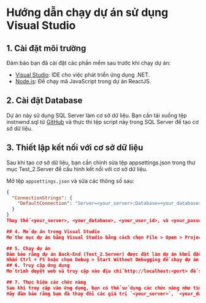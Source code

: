 # Hướng dẫn chạy dự án sử dụng Visual Studio

## 1. Cài đặt môi trường

Đảm bảo bạn đã cài đặt các phần mềm sau trước khi chạy dự án:
- [Visual Studio](https://visualstudio.microsoft.com/): IDE cho việc phát triển ứng dụng .NET.
- [Node.js](https://nodejs.org/): Để chạy mã JavaScript trong dự án ReactJS.

## 2. Cài đặt Database

Dự án này sử dụng SQL Server làm cơ sở dữ liệu. Bạn cần tải xuống tệp instnwnd.sql từ [GitHub](https://github.com/microsoft/sql-server-samples/blob/master/samples/databases/northwind-pubs/instnwnd.sql) và thực thi tệp script này trong SQL Server để tạo cơ sở dữ liệu.

## 3. Thiết lập kết nối với cơ sở dữ liệu

Sau khi tạo cơ sở dữ liệu, bạn cần chỉnh sửa tệp appsettings.json trong thư mục Test_2.Server để cấu hình kết nối với cơ sở dữ liệu. 

Mở tệp `appsettings.json` và sửa các thông số sau:

```json
{
  "ConnectionStrings": {
    "DefaultConnection": "Server=<your_server>;Database=<your_database>;User Id=<your_user_id>;Password=<your_password>;"
  }
}
Thay thế <your_server>, <your_database>, <your_user_id>, và <your_password> bằng thông tin kết nối của bạn.

## 4. Mở dự án trong Visual Studio
Mở thư mục dự án bằng Visual Studio bằng cách chọn File > Open > Project/Solution và chọn tệp .sln tương ứng.

## 5. Chạy dự án
Đảm bảo rằng dự án Back-End (Test_2.Server) được đặt làm dự án khởi đầu (startup project).
Nhấn Ctrl + F5 hoặc chọn Debug > Start Without Debugging để chạy dự án.
## 6. Truy cập ứng dụng
Mở trình duyệt web và truy cập vào địa chỉ http://localhost:<port> để sử dụng ứng dụng. Thay <port> bằng cổng mà dự án được chạy trên (thường là 5000 cho dự án .NET Core).

## 7. Thực hiện các chức năng
Sau khi truy cập vào ứng dụng, bạn có thể sử dụng các chức năng như tìm kiếm (theo Id, Name) và sắp xếp (theo Id, Name,...) để thao tác với danh sách khách hàng hiển thị trên giao diện.
Hãy đảm bảo rằng bạn đã thay đổi các giá trị `<your_server>`, `<your_database>`, `<your_user_id>`, và `<your_password>` trong tệp `appsettings.json` thành thông tin kết nối thực của bạn.

